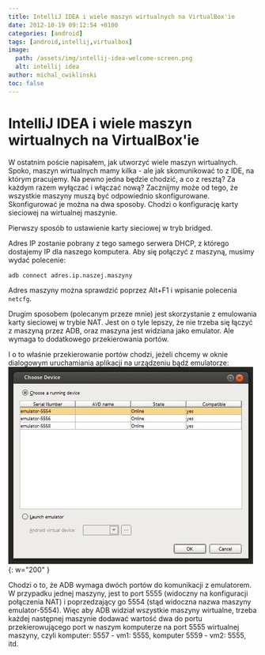 ```yaml
---
title: IntelliJ IDEA i wiele maszyn wirtualnych na VirtualBox'ie
date: 2012-10-19 09:12:54 +0100
categories: [android]
tags: [android,intellij,virtualbox]
image:
  path: /assets/img/intellij-idea-welcome-screen.png
  alt: intellij idea
author: michal_cwiklinski
toc: false
---
```


# IntelliJ IDEA i wiele maszyn wirtualnych na VirtualBox'ie

W ostatnim poście napisałem, jak utworzyć wiele maszyn wirtualnych. Spoko, maszyn wirtualnych mamy kilka - ale jak skomunikować to z IDE, na którym pracujemy. Na pewno jedna będzie chodzić, a  co z resztą? Za każdym razem wyłączać i włączać nową? Zacznijmy może od tego, że wszystkie maszyny muszą być odpowiednio skonfigurowane. Skonfigurować je można na dwa sposoby. Chodzi o konfigurację karty sieciowej na wirtualnej maszynie. 

Pierwszy sposób to ustawienie karty sieciowej w tryb bridged.

Adres IP zostanie pobrany z tego samego serwera DHCP, z którego dostajemy IP dla naszego komputera. Aby się połączyć z maszyną, musimy wydać polecenie:
```bash
adb connect adres.ip.naszej.maszyny
```
Adres maszyny można sprawdzić poprzez Alt+F1 i wpisanie polecenia `netcfg`. 

Drugim sposobem (polecanym przeze mnie) jest skorzystanie z emulowania karty sieciowej w trybie NAT. Jest on o tyle lepszy, że nie trzeba się łączyć z maszyną przez ADB, oraz maszyna jest widziana jako emulator. Ale wymaga to dodatkowego przekierowania portów.
 
I o to właśnie przekierowanie portów chodzi, jeżeli chcemy w oknie dialogowym uruchamiania aplikacji na urządzeniu bądź emulatorze:
![Intellij IDEA - porty](/assets/img/intellij-idea-run.jpg){: w="200" }
 
Chodzi o to, że ADB wymaga dwóch portów do komunikacji z emulatorem. W przypadku jednej maszyny, jest to port 5555 (widoczny na konfiguracji połączenia NAT) i poprzedzający go 5554 (stąd widoczna nazwa maszyny emulator-5554). Więc aby ADB widział wszystkie maszyny wirtualne, trzeba każdej następnej maszynie dodawać wartość dwa do portu przekierowującego port w naszym komputerze na port 5555 wirtualnej maszyny, czyli komputer: 5557 - vm1: 5555, komputer 5559 - vm2: 5555, itd.